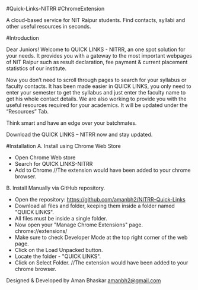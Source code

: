 #Quick-Links-NITRR
#ChromeExtension

A cloud-based service for NIT Raipur students. Find contacts, syllabi and other useful resources in seconds.

#Introduction

Dear Juniors!
Welcome to QUICK LINKS - NITRR, an one spot solution for your needs. It provides you with a gateway to the most important webpages of NIT Raipur such as result declaration, fee payment & current placement statistics of our institute.

Now you don’t need to scroll through pages to search for your syllabus or faculty contacts. It has been made easier in QUICK LINKS, you only need to enter your semester to get the syllabus and just enter the faculty name to get his whole contact details.
We are also working to provide you with the useful resources required for your academics. It will be updated under the “Resources” Tab.

Think smart and have an edge over your batchmates.

Download the QUICK LINKS – NITRR now and stay updated.

#Installation
A. Install using Chrome Web Store <Recommended>
+ Open Chrome Web store
+ Search for QUICK LINKS-NITRR
+ Add to Chrome
//The extension would have been added to your chrome browser.

B. Install Manually via GitHub repository.
+ Open the repository: https://github.com/amanbh2/NITRR-Quick-Links
+ Download all files and folder, keeping them inside a folder named "QUICK LINKS".
+ All files must be inside a single folder.
+ Now open your "Manage Chrome Extensions" page. chrome://extensions/
+ Make sure to check Developer Mode at the top right corner of the web page.
+ Click on the Load Unpacked button.
+ Locate the folder - "QUICK LINKS".
+ Click on Select Folder.
//The extension would have been added to your chrome browser.

Designed & Developed by Aman Bhaskar <amanbh2@gmail.com>
